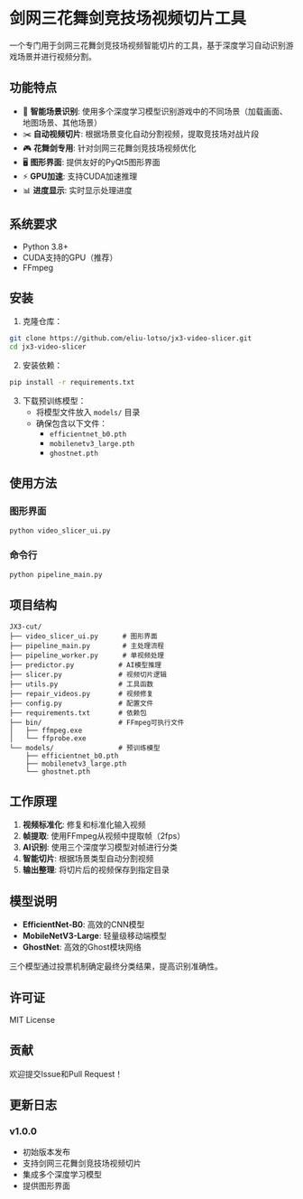 # 剑网三花舞剑竞技场视频切片工具

一个专门用于剑网三花舞剑竞技场视频智能切片的工具，基于深度学习自动识别游戏场景并进行视频分割。

## 功能特点

- 🎯 **智能场景识别**: 使用多个深度学习模型识别游戏中的不同场景（加载画面、地图场景、其他场景）
- ✂️ **自动视频切片**: 根据场景变化自动分割视频，提取竞技场对战片段
- 🎮 **花舞剑专用**: 针对剑网三花舞剑竞技场视频优化
- 🖥️ **图形界面**: 提供友好的PyQt5图形界面
- ⚡ **GPU加速**: 支持CUDA加速推理
- 📊 **进度显示**: 实时显示处理进度

## 系统要求

- Python 3.8+
- CUDA支持的GPU（推荐）
- FFmpeg

## 安装

1. 克隆仓库：
```bash
git clone https://github.com/eliu-lotso/jx3-video-slicer.git
cd jx3-video-slicer
```

2. 安装依赖：
```bash
pip install -r requirements.txt
```

3. 下载预训练模型：
   - 将模型文件放入 `models/` 目录
   - 确保包含以下文件：
     - `efficientnet_b0.pth`
     - `mobilenetv3_large.pth`
     - `ghostnet.pth`

## 使用方法

### 图形界面
```bash
python video_slicer_ui.py
```

### 命令行
```bash
python pipeline_main.py
```

## 项目结构

```
JX3-cut/
├── video_slicer_ui.py      # 图形界面
├── pipeline_main.py        # 主处理流程
├── pipeline_worker.py      # 单视频处理
├── predictor.py           # AI模型推理
├── slicer.py              # 视频切片逻辑
├── utils.py               # 工具函数
├── repair_videos.py       # 视频修复
├── config.py              # 配置文件
├── requirements.txt       # 依赖包
├── bin/                   # FFmpeg可执行文件
│   ├── ffmpeg.exe
│   └── ffprobe.exe
└── models/                # 预训练模型
    ├── efficientnet_b0.pth
    ├── mobilenetv3_large.pth
    └── ghostnet.pth
```

## 工作原理

1. **视频标准化**: 修复和标准化输入视频
2. **帧提取**: 使用FFmpeg从视频中提取帧（2fps）
3. **AI识别**: 使用三个深度学习模型对帧进行分类
4. **智能切片**: 根据场景类型自动分割视频
5. **输出整理**: 将切片后的视频保存到指定目录

## 模型说明

- **EfficientNet-B0**: 高效的CNN模型
- **MobileNetV3-Large**: 轻量级移动端模型
- **GhostNet**: 高效的Ghost模块网络

三个模型通过投票机制确定最终分类结果，提高识别准确性。

## 许可证

MIT License

## 贡献

欢迎提交Issue和Pull Request！

## 更新日志

### v1.0.0
- 初始版本发布
- 支持剑网三花舞剑竞技场视频切片
- 集成多个深度学习模型
- 提供图形界面 